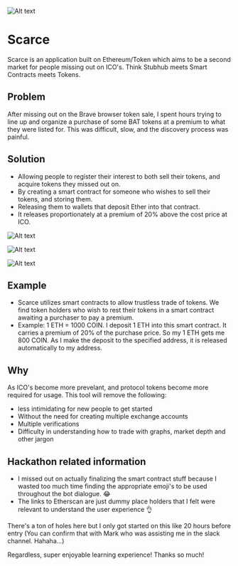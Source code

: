 ![Alt text](http://i.imgur.com/uMphVJr.jpg)

# Scarce
Scarce is an application built on Ethereum/Token which aims to be a second market for people missing out on ICO's. Think Stubhub meets Smart Contracts meets Tokens.

## Problem 
After missing out on the Brave browser token sale, I spent hours trying to line up and organize a purchase of some BAT tokens at a premium to what they were listed for. This was difficult, slow, and the discovery process was painful.

## Solution 
- Allowing people to register their interest to both sell their tokens, and acquire tokens they missed out on.
- By creating a smart contract for someone who wishes to sell their tokens, and storing them.
- Releasing them to wallets that deposit Ether into that contract. 
- It releases proportionately at a premium of 20% above the cost price at ICO.

![Alt text](http://i.imgur.com/uchSzLr.png)

![Alt text](http://i.imgur.com/hu2JW06.png)

![Alt text](http://i.imgur.com/v5gCFzD.png)

## Example
- Scarce utilizes smart contracts to allow trustless trade of tokens. We find token holders who wish to rest their tokens in a smart contract awaiting a purchaser to pay a premium. 
- Example: 1 ETH = 1000 COIN. I deposit 1 ETH into this smart contract. It carries a premium of 20% of the purchase price. So my 1 ETH gets me 800 COIN. As I make the deposit to the specified address, it is released automatically to my address.

## Why
As ICO's become more prevelant, and protocol tokens become more required for usage. This tool will remove the following:
- less intimidating for new people to get started 
- Without the need for creating multiple exchange accounts
- Multiple verifications
- Difficulty in understanding how to trade with graphs, market depth and other jargon

## Hackathon related information
- I missed out on actually finalizing the smart contract stuff because I wasted too much time finding the appropriate emoji's to be used throughout the bot dialogue. 😂
- The links to Etherscan are just dummy place holders that I felt were relevant to understand the user experience 👌

There's a ton of holes here but I only got started on this like 20 hours before entry (You can confirm that with Mark who was assisting me in the slack channel. Hahaha...)

Regardless, super enjoyable learning experience! 
Thanks so much!
